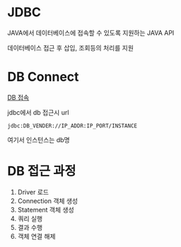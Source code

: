 # JDBC
JAVA에서 데이터베이스에 접속할 수 있도록 지원하는 JAVA API

데이터베이스 접근 후 삽입, 조회등의 처리를 지원

# DB Connect

[DB 접속](Connect_to_DB)

jdbc에서 db 접근시 url
```
jdbc:DB_VENDER://IP_ADDR:IP_PORT/INSTANCE
```
여기서 인스턴스는 db명

# DB 접근 과정
1. Driver 로드
2. Connection 객체 생성
3. Statement 객체 생성
4. 쿼리 실행
5. 결과 수행
6. 객체 연결 해제